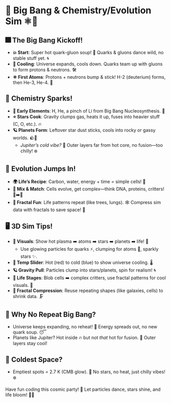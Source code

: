 # 🌌 Big Bang & Chemistry/Evolution Sim ⚛️🦠

## 🎆 The Big Bang Kickoff!
- **💥 Start**: Super hot quark-gluon soup! 🥵 Quarks & gluons dance wild, no stable stuff yet. 🌀
- **🧊 Cooling**: Universe expands, cools down. Quarks team up with gluons to form protons & neutrons. 🛠️
- **⚛️ First Atoms**: Protons + neutrons bump & stick! H-2 (deuterium) forms, then He-3, He-4. 🎉

## 🧪 Chemistry Sparks!
- **🌠 Early Elements**: H, He, a pinch of Li from Big Bang Nucleosynthesis. 🥄
- **⭐ Stars Cook**: Gravity clumps gas, heats it up, fuses into heavier stuff (C, O, etc.). 🔥
- **🪐 Planets Form**: Leftover star dust sticks, cools into rocky or gassy worlds. 🪨💨
  - *Jupiter’s cold vibe?* 🥶 Outer layers far from hot core, no fusion—too chilly! ❄️

## 🦠 Evolution Jumps In!
- **🌍 Life’s Recipe**: Carbon, water, energy + time = simple cells! 🧫
- **🧬 Mix & Match**: Cells evolve, get complex—think DNA, proteins, critters! 🐛➡️🦖
- **🌿 Fractal Fun**: Life patterns repeat (like trees, lungs). 🕸️ Compress sim data with fractals to save space! 💾

## 🖥️ 3D Sim Tips!
- **🌌 Visuals**: Show hot plasma ➡️ atoms ➡️ stars ➡️ planets ➡️ life! 🎥
  - Use glowing particles for quarks ⚡️, clumping for atoms 🧲, sparkly stars ✨.
- **🧊 Temp Slider**: Hot (red) to cold (blue) to show universe cooling. 🌡️
- **🪐 Gravity Pull**: Particles clump into stars/planets, spin for realism! 🌀
- **🦠 Life Stages**: Blob cells ➡️ complex critters, use fractal patterns for cool visuals. 🌱
- **💾 Fractal Compression**: Reuse repeating shapes (like galaxies, cells) to shrink data. 🗜️

## 🚀 Why No Repeat Big Bang?
- Universe keeps expanding, no reheat! 🌌 Energy spreads out, no new quark soup. 😴
- Planets like Jupiter? Hot inside 🔥 but not *that* hot for fusion. 🥶 Outer layers stay cool!

## 🥶 Coldest Space?
- Emptiest spots = 2.7 K (CMB glow). 🌌 No stars, no heat, just chilly vibes! ❄️

Have fun coding this cosmic party! 🎉 Let particles dance, stars shine, and life bloom! 🌟🦠